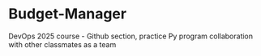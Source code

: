 # Budget-Manager
DevOps 2025 course - Github section, practice Py program collaboration with other classmates as a team
